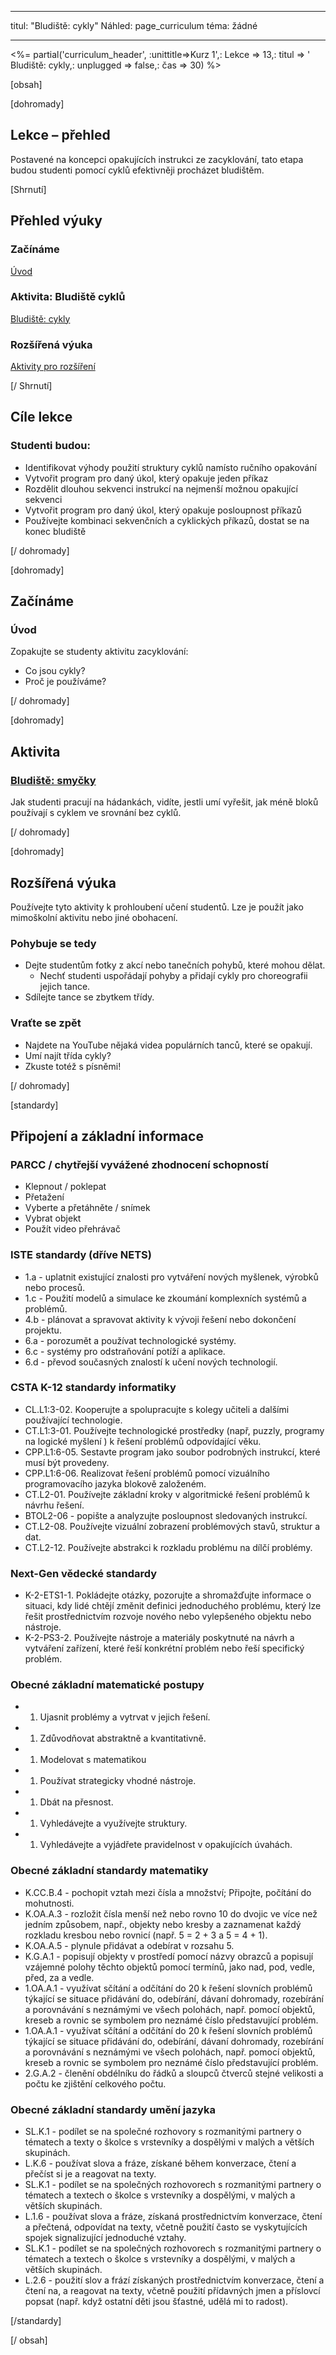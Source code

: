 * * *

titul: "Bludiště: cykly" Náhled: page_curriculum téma: žádné

* * *

<%= partial('curriculum_header', :unittitle=>Kurz 1',: Lekce => 13,: titul => ' Bludiště: cykly,: unplugged => false,: čas => 30) %>

[obsah]

[dohromady]

## Lekce – přehled

Postavené na koncepci opakujících instrukci ze zacyklování, tato etapa budou studenti pomocí cyklů efektivněji procházet bludištěm.

[Shrnutí]

## Přehled výuky

### **Začínáme**

[Úvod](#GetStarted)   


### **Aktivita: Bludiště cyklů**

[Bludiště: cykly](#Activity)

### **Rozšířená výuka**

[Aktivity pro rozšíření](#Extended)

[/ Shrnutí]

## Cíle lekce

### Studenti budou:

  * Identifikovat výhody použití struktury cyklů namísto ručního opakování
  * Vytvořit program pro daný úkol, který opakuje jeden příkaz
  * Rozdělit dlouhou sekvenci instrukcí na nejmenší možnou opakující sekvenci
  * Vytvořit program pro daný úkol, který opakuje posloupnost příkazů
  * Používejte kombinaci sekvenčních a cyklických příkazů, dostat se na konec bludiště

[/ dohromady]

[dohromady]

## Začínáme

### <a name="GetStarted"></a> Úvod

Zopakujte se studenty aktivitu zacyklování:

  * Co jsou cykly?
  * Proč je používáme?

[/ dohromady]

[dohromady]

## Aktivita

### <a name="Activity"></a> [Bludiště: smyčky](http://learn.letron.vip/s/course1/stage/13/puzzle/1)

Jak studenti pracují na hádankách, vidíte, jestli umí vyřešit, jak méně bloků používají s cyklem ve srovnání bez cyklů.

[/ dohromady]

<!--(this is left in here as an example of how to include an image in Markdown)
![](binaryphoto.png) -->

[dohromady]

## Rozšířená výuka

<a name="Extended"></a>Používejte tyto aktivity k prohloubení učení studentů. Lze je použít jako mimoškolní aktivitu nebo jiné obohacení.

### Pohybuje se tedy

  * Dejte studentům fotky z akcí nebo tanečních pohybů, které mohou dělat. 
      * Nechť studenti uspořádají pohyby a přidají cykly pro choreografii jejich tance.
  * Sdílejte tance se zbytkem třídy.

### Vraťte se zpět

  * Najdete na YouTube nějaká videa populárních tanců, které se opakují.
  * Umí najít třída cykly?
  * Zkuste totéž s písněmi! 

[/ dohromady]

[standardy]

## Připojení a základní informace

### PARCC / chytřejší vyvážené zhodnocení schopností

  * Klepnout / poklepat
  * Přetažení
  * Vyberte a přetáhněte / snímek
  * Vybrat objekt
  * Použít video přehrávač

### ISTE standardy (dříve NETS)

  * 1.a - uplatnit existující znalosti pro vytváření nových myšlenek, výrobků nebo procesů.
  * 1.c - Použití modelů a simulace ke zkoumání komplexních systémů a problémů.
  * 4.b - plánovat a spravovat aktivity k vývoji řešení nebo dokončení projektu.
  * 6.a - porozumět a používat technologické systémy.
  * 6.c - systémy pro odstraňování potíží a aplikace.
  * 6.d - převod současných znalostí k učení nových technologií. 

### CSTA K-12 standardy informatiky

  * CL.L1:3-02. Kooperujte a spolupracujte s kolegy učiteli a dalšími používající technologie.
  * CT.L1:3-01. Používejte technologické prostředky (např, puzzly, programy na logické myšlení ) k řešení problémů odpovídající věku.
  * CPP.L1:6-05. Sestavte program jako soubor podrobných instrukcí, které musí být provedeny.
  * CPP.L1:6-06. Realizovat řešení problémů pomocí vizuálního programovacího jazyka blokově založeném.
  * CT.L2-01. Používejte základní kroky v algoritmické řešení problémů k návrhu řešení.
  * BTOL2-06 - popište a analyzujte posloupnost sledovaných instrukcí.
  * CT.L2-08. Používejte vizuální zobrazení problémových stavů, struktur a dat.
  * CT.L2-12. Používejte abstrakci k rozkladu problému na dílčí problémy. 

### Next-Gen vědecké standardy

  * K-2-ETS1-1. Pokládejte otázky, pozorujte a shromažďujte informace o situaci, kdy lidé chtějí změnit definici jednoduchého problému, který lze řešit prostřednictvím rozvoje nového nebo vylepšeného objektu nebo nástroje.
  * K-2-PS3-2. Používejte nástroje a materiály poskytnuté na návrh a vytváření zařízení, které řeší konkrétní problém nebo řeší specifický problém.

### Obecné základní matematické postupy

  *   1. Ujasnit problémy a vytrvat v jejich řešení.
  *   1. Zdůvodňovat abstraktně a kvantitativně.
  *   1. Modelovat s matematikou
  *   1. Používat strategicky vhodné nástroje.
  *   1. Dbát na přesnost.
  *   1. Vyhledávejte a využívejte struktury.
  *   1. Vyhledávejte a vyjádřete pravidelnost v opakujících úvahách.

### Obecné základní standardy matematiky

  * K.CC.B.4 - pochopit vztah mezi čísla a množství; Připojte, počítání do mohutnosti.
  * K.OA.A.3 - rozložit čísla menší než nebo rovno 10 do dvojic ve více než jedním způsobem, např., objekty nebo kresby a zaznamenat každý rozkladu kresbou nebo rovnicí (např. 5 = 2 + 3 a 5 = 4 + 1).
  * K.OA.A.5 - plynule přidávat a odebírat v rozsahu 5.
  * K.G.A.1 - popisují objekty v prostředí pomocí názvy obrazců a popisují vzájemné polohy těchto objektů pomocí termínů, jako nad, pod, vedle, před, za a vedle.
  * 1.OA.A.1 - využívat sčítání a odčítání do 20 k řešení slovních problémů týkající se situace přidávání do, odebírání, dávaní dohromady, rozebírání a porovnávání s neznámými ve všech polohách, např. pomocí objektů, kreseb a rovnic se symbolem pro neznámé číslo představující problém.
  * 1.OA.A.1 - využívat sčítání a odčítání do 20 k řešení slovních problémů týkající se situace přidávání do, odebírání, dávaní dohromady, rozebírání a porovnávání s neznámými ve všech polohách, např. pomocí objektů, kreseb a rovnic se symbolem pro neznámé číslo představující problém.
  * 2.G.A.2 - členění obdélníku do řádků a sloupců čtverců stejné velikosti a počtu ke zjištění celkového počtu.

### Obecné základní standardy umění jazyka

  * SL.K.1 - podílet se na společné rozhovory s rozmanitými partnery o tématech a texty o školce s vrstevníky a dospělými v malých a větších skupinách.
  * L.K.6 - používat slova a fráze, získané během konverzace, čtení a přečíst si je a reagovat na texty.
  * SL.K.1 - podílet se na společných rozhovorech s rozmanitými partnery o tématech a textech o školce s vrstevníky a dospělými, v malých a větších skupinách.
  * L.1.6 - používat slova a fráze, získaná prostřednictvím konverzace, čtení a přečtená, odpovídat na texty, včetně použití často se vyskytujících spojek signalizující jednoduché vztahy.
  * SL.K.1 - podílet se na společných rozhovorech s rozmanitými partnery o tématech a textech o školce s vrstevníky a dospělými, v malých a větších skupinách.
  * L.2.6 - použití slov a frází získaných prostřednictvím konverzace, čtení a čtení na, a reagovat na texty, včetně použití přídavných jmen a příslovcí popsat (např. když ostatní děti jsou šťastné, udělá mi to radost).

[/standardy]

[/ obsah]

<link rel="stylesheet" type="text/css" href="../docs/morestyle.css" />